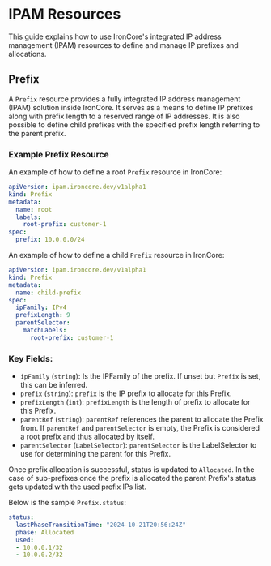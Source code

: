 # IPAM Resources
This guide explains how to use IronCore's integrated IP address management (IPAM) resources to define and manage IP prefixes and allocations.

## Prefix

A `Prefix` resource provides a fully integrated IP address management (IPAM) solution inside IronCore. It serves as a 
means to define IP prefixes along with prefix length to a reserved range of IP addresses. It is also possible to define
child prefixes with the specified prefix length referring to the parent prefix.

### Example Prefix Resource

An example of how to define a root `Prefix` resource in IronCore:

```yaml
apiVersion: ipam.ironcore.dev/v1alpha1
kind: Prefix
metadata:
  name: root
  labels:
    root-prefix: customer-1
spec:
  prefix: 10.0.0.0/24
```

An example of how to define a child `Prefix` resource in IronCore:

```yaml
apiVersion: ipam.ironcore.dev/v1alpha1
kind: Prefix
metadata:
  name: child-prefix
spec:
  ipFamily: IPv4
  prefixLength: 9
  parentSelector:
    matchLabels:
      root-prefix: customer-1
```

### Key Fields:

- `ipFamily` (`string`): Is the IPFamily of the prefix. If unset but `Prefix` is set, this can be inferred.
- `prefix` (`string`): 	`prefix` is the IP prefix to allocate for this Prefix.
- `prefixLength` (`int`): `prefixLength` is the length of prefix to allocate for this Prefix.
- `parentRef` (`string`): `parentRef` references the parent to allocate the Prefix from. If `parentRef` and `parentSelector` is empty, the Prefix is considered a root prefix and thus allocated by itself.
- `parentSelector` (`LabelSelector`): `parentSelector` is the LabelSelector to use for determining the parent for this Prefix.

Once prefix allocation is successful, status is updated to `Allocated`. In the case of sub-prefixes once the prefix is allocated the parent Prefix's status gets updated with the used prefix IPs list.

Below is the sample `Prefix.status`:

```yaml
status:
  lastPhaseTransitionTime: "2024-10-21T20:56:24Z"
  phase: Allocated
  used:
  - 10.0.0.1/32
  - 10.0.0.2/32
```
